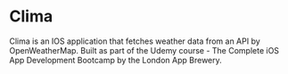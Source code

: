 # Clima
Clima is an IOS application that fetches weather data from an API by OpenWeatherMap. Built as part of the Udemy course - The Complete iOS App Development Bootcamp by the London App Brewery.
